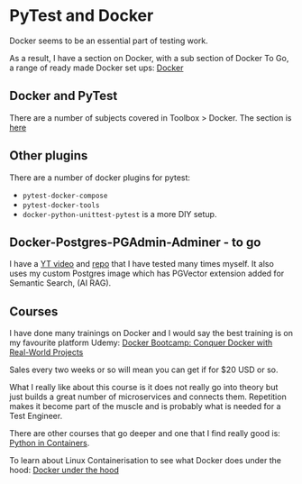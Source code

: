 # PyTest and Docker

Docker seems to be an essential part of testing work.

As a result, I have a section on Docker, with a sub section of Docker To Go, a range of ready made Docker set ups: [Docker](https://pytest-cookbook.com/docker/docker_index/)


## Docker and PyTest

There are a number of subjects covered in Toolbox > Docker. The section is [here](https://pytest-cookbook.com/toolbox/docker/)

## Other plugins

There are a number of docker plugins for pytest:

- `pytest-docker-compose`
- `pytest-docker-tools`
- `docker-python-unittest-pytest` is a more DIY setup.

## Docker-Postgres-PGAdmin-Adminer - to go

I have a [YT video](https://www.youtube.com/watch?v=mipRKPHwlBk ) and [repo](https://github.com/Python-Test-Engineer/yt-docker-to-go/tree/main/python-postgres-pgadmin-adminerl) that I have tested many times myself. It also uses my custom Postgres image which has PGVector extension added for Semantic Search, (AI RAG).

## Courses


I have done many trainings on Docker and I would say the best training is on my favourite platform Udemy:
[Docker Bootcamp: Conquer Docker with Real-World Projects](https://www.udemy.com/course/docker-bootcamp-conquer-docker-with-real-world-projects)

Sales every two weeks or so will mean you can get if for $20 USD or so. 

What I really like about this course is it does not really go into theory but just builds a great number of microservices and connects them. Repetition makes it become part of the muscle and is probably what is needed for a Test Engineer.

There are other courses that go deeper and one that I find really good is: [Python in Containers](https://www.udemy.com/course/python-in-containers/).

To learn about Linux Containerisation to see what Docker does under the hood: [Docker under the hood](https://www.udemy.com/course/containers-under-the-hood/)


<br>


